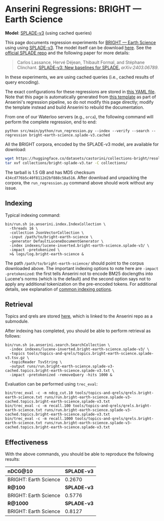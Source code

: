 # Anserini Regressions: BRIGHT &mdash; Earth Science

**Model**: [SPLADE-v3](https://arxiv.org/abs/2403.06789) (using cached queries)

This page documents regression experiments for [BRIGHT &mdash; Earth Science](https://brightbenchmark.github.io/) using using [SPLADE-v3](https://arxiv.org/abs/2403.06789).
The model itself can be download [here](https://huggingface.co/naver/splade-v3).
See the [official SPLADE repo](https://github.com/naver/splade) and the following paper for more details:

> Carlos Lassance, Hervé Déjean, Thibault Formal, and Stéphane Clinchant. [SPLADE-v3: New baselines for SPLADE.](https://arxiv.org/abs/2403.06789) _arXiv:2403.06789_.

In these experiments, we are using cached queries (i.e., cached results of query encoding).

The exact configurations for these regressions are stored in [this YAML file](../../src/main/resources/regression/bright-earth-science.splade-v3.cached.yaml).
Note that this page is automatically generated from [this template](../../src/main/resources/docgen/templates/bright-earth-science.splade-v3.cached.template) as part of Anserini's regression pipeline, so do not modify this page directly; modify the template instead and build Anserini to rebuild the documentation.

From one of our Waterloo servers (e.g., `orca`), the following command will perform the complete regression, end to end:

```
python src/main/python/run_regression.py --index --verify --search --regression bright-earth-science.splade-v3.cached
```

All the BRIGHT corpora, encoded by the SPLADE-v3 model, are available for download:

```bash
wget https://huggingface.co/datasets/castorini/collections-bright/resolve/main/bright-splade-v3.tar -P collections/
tar xvf collections/bright-splade-v3.tar -C collections/
```

The tarball is 1.5 GB and has MD5 checksum `434cd776b5c40f8112d2bf888c58a516`.
After download and unpacking the corpora, the `run_regression.py` command above should work without any issue.

## Indexing

Typical indexing command:

```
bin/run.sh io.anserini.index.IndexCollection \
  -threads 16 \
  -collection JsonVectorCollection \
  -input /path/to/bright-earth-science \
  -generator DefaultLuceneDocumentGenerator \
  -index indexes/lucene-inverted.bright-earth-science.splade-v3/ \
  -impact -pretokenized \
  >& logs/log.bright-earth-science &
```

The path `/path/to/bright-earth-science/` should point to the corpus downloaded above.
The important indexing options to note here are `-impact -pretokenized`: the first tells Anserini not to encode BM25 doclengths into Lucene's norms (which is the default) and the second option says not to apply any additional tokenization on the pre-encoded tokens.
For additional details, see explanation of [common indexing options](../../docs/common-indexing-options.md).

## Retrieval

Topics and qrels are stored [here](https://github.com/castorini/anserini-tools/tree/master/topics-and-qrels), which is linked to the Anserini repo as a submodule.

After indexing has completed, you should be able to perform retrieval as follows:

```
bin/run.sh io.anserini.search.SearchCollection \
  -index indexes/lucene-inverted.bright-earth-science.splade-v3/ \
  -topics tools/topics-and-qrels/topics.bright-earth-science.splade-v3.tsv.gz \
  -topicReader TsvString \
  -output runs/run.bright-earth-science.splade-v3-cached.topics.bright-earth-science.splade-v3.txt \
  -impact -pretokenized -removeQuery -hits 1000 &
```

Evaluation can be performed using `trec_eval`:

```
bin/trec_eval -c -m ndcg_cut.10 tools/topics-and-qrels/qrels.bright-earth-science.txt runs/run.bright-earth-science.splade-v3-cached.topics.bright-earth-science.splade-v3.txt
bin/trec_eval -c -m recall.100 tools/topics-and-qrels/qrels.bright-earth-science.txt runs/run.bright-earth-science.splade-v3-cached.topics.bright-earth-science.splade-v3.txt
bin/trec_eval -c -m recall.1000 tools/topics-and-qrels/qrels.bright-earth-science.txt runs/run.bright-earth-science.splade-v3-cached.topics.bright-earth-science.splade-v3.txt
```

## Effectiveness

With the above commands, you should be able to reproduce the following results:

| **nDCG@10**                                                                                                  | **SPLADE-v3**|
|:-------------------------------------------------------------------------------------------------------------|-----------|
| BRIGHT: Earth Science                                                                                        | 0.2670    |
| **R@100**                                                                                                    | **SPLADE-v3**|
| BRIGHT: Earth Science                                                                                        | 0.5776    |
| **R@1000**                                                                                                   | **SPLADE-v3**|
| BRIGHT: Earth Science                                                                                        | 0.8127    |
